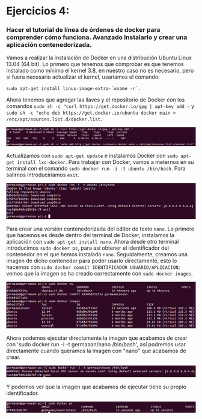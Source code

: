 # Ejercicios 4:
### Hacer el tutorial de línea de órdenes de docker para comprender cómo funciona. Avanzado Instalarlo y crear una aplicación contenedorizada.

Vamos a realizar la instalación de Docker en una distribución Ubuntu Linux 13.04 (64 bit). Lo primero que tenemos que comprobar es que tenemos instalado como mínimo el kernel 3.8, en nuestro caso no es necesario, pero si fuera necesario actualizar el kernel, usaríamos el comando:
```
sudo apt-get install linux-image-extra-`uname -r`.
```
Ahora tenemos que agregar las llaves y el repositorio de Docker con los comandos `sudo sh -c "curl https://get.docker.io/gpg | apt-key add -` y `sudo sh -c "echo deb https://get.docker.io/ubuntu docker main > /etc/apt/sources.list.d/docker.list`.

![eje04_img01](imagenes/eje04_img01.png)

Actualizamos con `sudo apt-get update` e instalamos Docker con `sudo apt-get install lxc-docker`. Para trabajar con Docker, vamos a meternos en su terminal con el comando `sudo docker run -i -t ubuntu /bin/bash`. Para salirnos introduciríamos `exit`.

![eje04_img02](imagenes/eje04_img02.png)

Para crear una versión contenedorizada del editor de texto `nano`. Lo primero que hacemos es desde dentro del terminal de Docker, instalamos la aplicación con `sudo apt-get install nano`. Ahora desde otro terminal introducimos `sudo docker ps`, para así obtener el identificador del contenedor en el que hemos instalado `nano`. Seguidamente, creamos una imagen de dicho contenedor para poder usarlo directamente, esto lo hacemos con `sudo docker commit IDENTIFICADOR USUARIO/APLICACION`; vemos que la imagen se ha creado correctamente con `sudo docker images`.

![eje04_img03](imagenes/eje04_img03.png)

Ahora podemos ejecutar directamente la imagen que acabamos de crear con 'sudo docker run -i -t germaaan/nano /bin/bash', así podremos usar directamente cuando queramos la imagen con "nano" que acabamos de crear.

![eje04_img04](imagenes/eje04_img04.png)

Y podemos ver que la imagen que acabamos de ejecutar tiene su propio identificador.

![eje04_img05](imagenes/eje04_img05.png)

